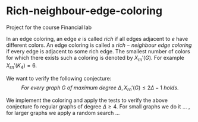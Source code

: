 # Rich-neighbour-edge-coloring
Project for the course Financial lab

In an edge coloring, an edge $e$ is called $rich$ if all edges adjacent to $e$ have different colors. An edge coloring is called a $rich-neighbour \ edge \ coloring$ if every edge is adjacent to some rich edge. The smallest number of colors for which there exists such a coloring is denoted by $X_{rn}'(G)$. For example $X_{rn}'(K_4)=6$. 

We want to verify the following conjecture:
$$For \ every \ graph \ G \ of \ maximum \ degree \ \Delta, X_{rn}'(G) \leq 2\Delta - 1 \ holds.$$

We implement the coloring and apply the tests to verify the above conjecture fo regular graphs of degree $\Delta \geq 4$. For small graphs we do it ... , for larger graphs we apply a random search ...

